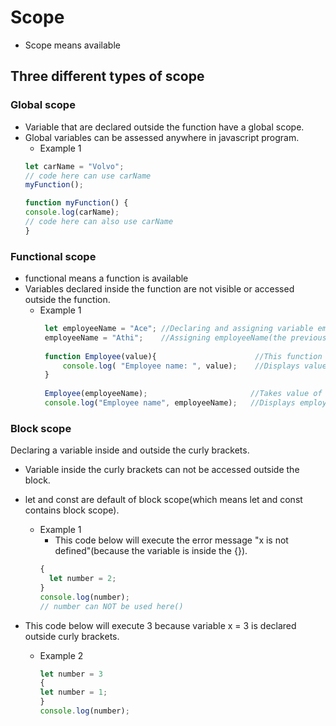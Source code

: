 # Scope
* Scope means available

## Three different types of scope

### Global scope
* Variable that are declared outside the function have a global scope.
* Global variables can be assessed anywhere in javascript program.
  * Example 1
  ```javascript
  let carName = "Volvo";
  // code here can use carName
  myFunction();
  
  function myFunction() {
  console.log(carName);
  // code here can also use carName
  }
    ```
  
### Functional scope
 * functional means a  function is available
 * Variables declared inside the function are not visible or accessed outside the function.
   * Example 1
     ```javascript
      let employeeName = "Ace"; //Declaring and assigning variable employeeName 
      employeeName = "Athi";    //Assigning employeeName(the previous value which is Ace will be replaced with Athi)
    
      function Employee(value){                      //This function takes one parameter called value
          console.log( "Employee name: ", value);    //Displays value of function on the console
      }
    
      Employee(employeeName);                       //Takes value of employeeName (outside function).
      console.log("Employee name", employeeName);   //Displays employeeName on console
      ```
   
### Block scope
Declaring a variable inside and outside  the curly brackets.
* Variable  inside the curly brackets can not be accessed outside the  block.
* let and const are default of block scope(which means let and const contains block scope).
  * Example 1
    * This code below will execute the error message "x is not defined"(because the variable is inside the {}).
    ```javascript
    {
      let number = 2;
    }
    console.log(number);
    // number can NOT be used here()
    
    ```
  
* This code below will execute 3 because variable x = 3 is declared outside curly brackets.
  * Example 2 
    ```javascript  
    let number = 3
    {
    let number = 1; 
    }
    console.log(number);
    ```

